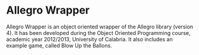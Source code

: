 Allegro Wrapper
===============

Allegro Wrapper is an object oriented wrapper of the Allegro library (version 4). It has been developed during the Object Oriented Programming course, academic year 2012/2013, University of Calabria. It also includes an example game, called Blow Up the Ballons.
